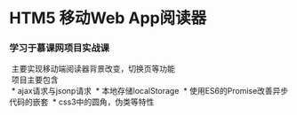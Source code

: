 # HTM5 移动Web App阅读器
### 学习于慕课网项目实战课
  主要实现移动端阅读器背景改变，切换页等功能<br/>
  项目主要包含<br/>
  *  ajax请求与jsonp请求
  *  本地存储localStorage
  *  使用ES6的Promise改善异步代码的嵌套
  *  css3中的圆角，伪类等特性
  
  
